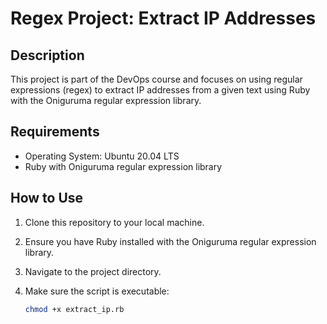 # Regex Project: Extract IP Addresses

## Description
This project is part of the DevOps course and focuses on using regular expressions (regex) to extract IP addresses from a given text using Ruby with the Oniguruma regular expression library.

## Requirements
- Operating System: Ubuntu 20.04 LTS
- Ruby with Oniguruma regular expression library

## How to Use
1. Clone this repository to your local machine.

2. Ensure you have Ruby installed with the Oniguruma regular expression library.

3. Navigate to the project directory.

4. Make sure the script is executable:
   ```bash
   chmod +x extract_ip.rb
